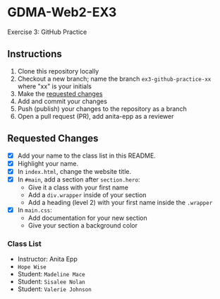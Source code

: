 # GDMA-Web2-EX3
Exercise 3: GitHub Practice

## Instructions
1. Clone this repository locally
2. Checkout a new branch; name the branch `ex3-github-practice-xx` where "xx" is your initials
3. Make the [requested changes](#requested-changes)
4. Add and commit your changes
5. Push (publish) your changes to the repository as a branch
6. Open a pull request (PR), add anita-epp as a reviewer

## Requested Changes
- [x] Add your name to the class list in this README.
- [x] Highlight your name.
- [x] In `index.html`, change the website title.
- [x] In `#main`, add a section after `section.hero`:
   - Give it a class with your first name
   - Add a `div.wrapper` inside of your section
   - Add a heading (level 2) with your first name inside the `.wrapper`
- [x] In `main.css`:
   - Add documentation for your new section
   - Give your section a background color

### Class List
- Instructor: Anita Epp
- `Hope Wise`
- Student: `Madeline Mace`
- Student: `Sisalee Nolan`
- Student: `Valerie Johnson`
